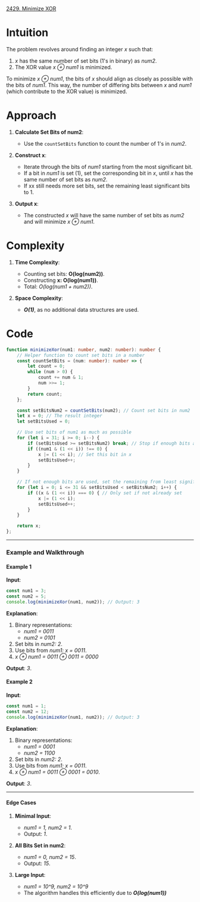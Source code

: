 [2429. Minimize XOR](https://leetcode.com/problems/minimize-xor/)

# Intuition

The problem revolves around finding an integer *x* such that:

1. *x* has the same number of set bits (1's in binary) as *num2*.
2. The XOR value *x ⊕ num1* is minimized.

To minimize *x ⊕ num1*, the bits of *x* should align as closely as possible with the bits of *num1*. This way, the number of differing bits between *x* and *num1* (which contribute to the XOR value) is minimized.

# Approach

1. **Calculate Set Bits of num2**:
    - Use the `countSetBits` function to count the number of 1's in *num2*.
	
2. **Construct x**:
    - Iterate through the bits of *num1* starting from the most significant bit.
    - If a bit in *num1* is set (1), set the corresponding bit in *x*, until *x* has the same number of set bits as *num2*.
    - If xx still needs more set bits, set the remaining least significant bits to 1.
	
3. **Output x**:
    - The constructed *x* will have the same number of set bits as *num2* and will minimize *x ⊕ num1*.

# Complexity

1. **Time Complexity**:
    - Counting set bits: **O(log⁡(num2))**.
    - Constructing **x: O(log⁡(num1))**.
    - Total: *O(log⁡(num1 + num2))*.
	
2. **Space Complexity**:
    - ***O(1)***, as no additional data structures are used.

# Code

```typescript
function minimizeXor(num1: number, num2: number): number {
    // Helper function to count set bits in a number
    const countSetBits = (num: number): number => {
        let count = 0;
        while (num > 0) {
            count += num & 1;
            num >>= 1;
        }
        return count;
    };

    const setBitsNum2 = countSetBits(num2); // Count set bits in num2
    let x = 0; // The result integer
    let setBitsUsed = 0;

    // Use set bits of num1 as much as possible
    for (let i = 31; i >= 0; i--) {
        if (setBitsUsed >= setBitsNum2) break; // Stop if enough bits are used
        if ((num1 & (1 << i)) !== 0) {
            x |= (1 << i); // Set this bit in x
            setBitsUsed++;
        }
    }

    // If not enough bits are used, set the remaining from least significant bits
    for (let i = 0; i <= 31 && setBitsUsed < setBitsNum2; i++) {
        if ((x & (1 << i)) === 0) { // Only set if not already set
            x |= (1 << i);
            setBitsUsed++;
        }
    }

    return x;
};

```

---

### **Example and Walkthrough**

#### **Example 1**

**Input**:

```typescript
const num1 = 3;
const num2 = 5;
console.log(minimizeXor(num1, num2)); // Output: 3
```

**Explanation**:

1. Binary representations:
    - *num1 = 0011*
    - *num2 = 0101*
2. Set bits in *num2: 2*.
3. Use bits from *num1: x = 0011*.
4. *x ⊕ num1 = 0011 ⊕ 0011 = 0000*

**Output**: *3*.

#### **Example 2**

**Input**:

```typescript
const num1 = 1;
const num2 = 12;
console.log(minimizeXor(num1, num2)); // Output: 3
```

**Explanation**:
1. Binary representations:
    - *num1 = 0001*
    - *num2 = 1100*
2. Set bits in *num2: 2*.
3. Use bits from *num1: x = 0011*.
4. *x ⊕ num1 = 0011 ⊕ 0001 = 0010*.

**Output**: *3*.

---

#### **Edge Cases**

1. **Minimal Input**:
    - *num1 = 1, num2 = 1*.
    - Output: *1*.
	
2. **All Bits Set in num2**:
    - *num1 = 0, num2 = 15*.
    - Output: *15*.
	
3. **Large Input**:
    - *num1 = 10^9, num2 = 10^9*
    - The algorithm handles this efficiently due to ***O(log⁡(num1))***